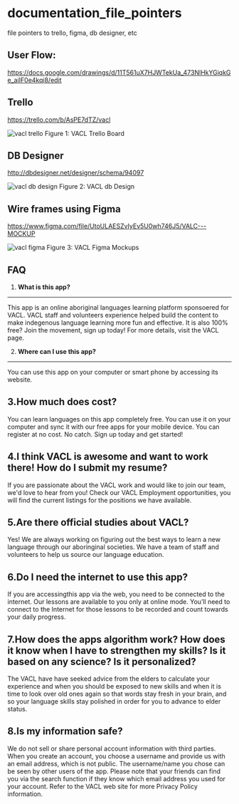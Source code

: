 # documentation_file_pointers
file pointers to trello, figma, db designer, etc

## User Flow:
https://docs.google.com/drawings/d/11T561uX7HJWTekUa_473NlHkYGiqkGe_aiIF0e4kqi8/edit 

## Trello
https://trello.com/b/AsPE7dTZ/vacl

![vacl trello](https://user-images.githubusercontent.com/25757504/27675668-36683ea8-5cee-11e7-83c3-487ee4932c9a.jpg)
Figure 1: VACL Trello Board

## DB Designer
http://dbdesigner.net/designer/schema/94097 

![vacl db design](https://user-images.githubusercontent.com/25757504/27675098-eeb11802-5ceb-11e7-9731-f0e584ff226c.jpg)
Figure 2: VACL db Design

## Wire frames using Figma
https://www.figma.com/file/UtoULAESZvIyEv5U0wh746J5/VALC---MOCKUP 

![vacl figma](https://user-images.githubusercontent.com/25757504/27676411-22130dfe-5cf1-11e7-88b7-e39dbd2c6c25.jpg)
Figure 3: VACL Figma Mockups

## FAQ
1. **What is this app?**
---
This app is an online aboriginal languages learning platform sponsoered for VACL. VACL staff and volunteers experience helped build the content to make indegenous language learning more fun and effective. It is also 100% free? Join the movement, sign up today!
For more details, visit the VACL page.

2. **Where can I use this app?**
---
You can use this app on your computer or smart phone by accessing its website.

3.**How much does cost?**
---
You can learn languages on this app completely free. You can use it on your computer and sync it with our free apps for your mobile device. You can register at no cost. No catch. Sign up today and get started! 

4.**I think VACL is awesome and want to work there! How do I submit my resume?**
---
If you are passionate about the VACL work and would like to join our team, we'd love to hear from you! Check our VACL Employment opportunities, you will find the current listings for the positions we have available. 

5.**Are there official studies about VACL?**
---
Yes! We are always working on figuring out the best ways to learn a new language through our aboringinal societies. We have a team of staff and volunteers to help us source our language education. 

6.**Do I need the internet to use this app?**
---
If you are accessingthis app via the web, you need to be connected to the internet. 
Our lessons are available to you only at online mode. You’ll need to connect to the Internet for those lessons to be recorded and count towards your daily progress.

7.**How does the apps algorithm work? How does it know when I have to strengthen my skills? Is it based on any science? Is it personalized?** 
---
The VACL have have seeked advice from the elders to calculate your experience and when you should be exposed to new skills and when it is time to look over old ones again so that words stay fresh in your brain, and so your language skills stay polished in order for you to advance to elder status.

8.**Is my information safe?**
---
We do not sell or share personal account information with third parties. 
When you create an account, you choose a username and provide us with an email address, which is not public. The username/name you chose can be seen by other users of the app. Please note that your friends can find you via the search function if they know which email address you used for your account. Refer to the VACL web site for more Privacy Policy information.
